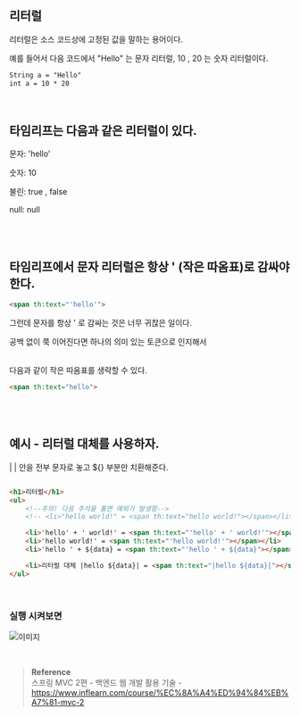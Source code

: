 ## 리터럴

리터럴은 소스 코드상에 고정된 값을 말하는 용어이다.

예를 들어서 다음 코드에서 "Hello" 는 문자 리터럴, 10 , 20 는 숫자 리터럴이다.

```html
String a = "Hello"
int a = 10 * 20
```

<br/>

## 타임리프는 다음과 같은 리터럴이 있다.

문자: 'hello'

숫자: 10

불린: true , false

null: null

<br/><br/>

## 타임리프에서 문자 리터럴은 항상 ' (작은 따옴표)로 감싸야 한다.

```html
<span th:text="'hello'">
```

그런데 문자를 항상 ' 로 감싸는 것은 너무 귀찮은 일이다. 

공백 없이 쭉 이어진다면 하나의 의미 있는 토큰으로 인지해서 

<br/>다음과 같이 작은 따옴표를 생략할 수 있다.

```html
<span th:text="hello">
```



<br/><br/>

## 예시 - 리터럴 대체를 사용하자.

| | 안을 전부 문자로 놓고 ${} 부분만 치환해준다.

```html

<h1>리터럴</h1>
<ul>
    <!--주의! 다음 주석을 풀면 예외가 발생함-->
    <!-- <li>"hello world!" = <span th:text="hello world!"></span></li>-->

    <li>'hello' + ' world!' = <span th:text="'hello' + ' world!'"></span></li>
    <li>'hello world!' = <span th:text="'hello world!'"></span></li>
    <li>'hello ' + ${data} = <span th:text="'hello ' + ${data}"></span></li>

    <li>리터럴 대체 |hello ${data}| = <span th:text="|hello ${data}|"></span></li>
</ul>
```


<br/>


### 실행 시켜보면


![이미지](/programming/img/겨4.PNG)

<br/>

>**Reference** <br/>스프링 MVC 2편 - 백엔드 웹 개발 활용 기술 - https://www.inflearn.com/course/%EC%8A%A4%ED%94%84%EB%A7%81-mvc-2